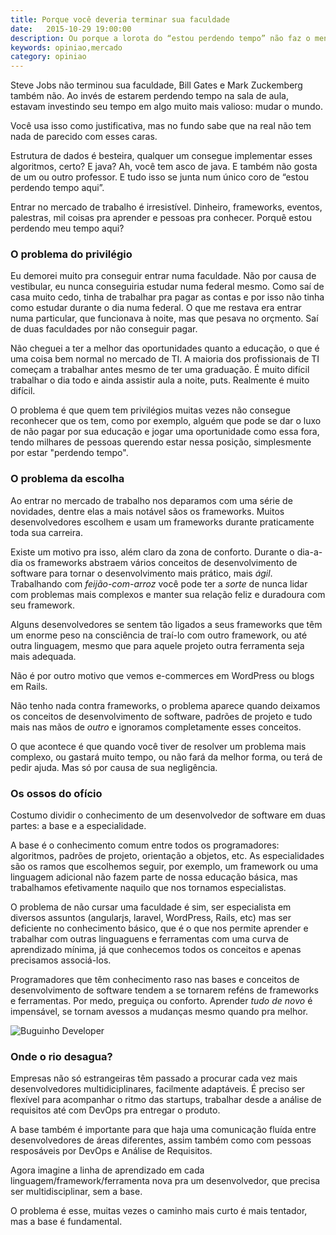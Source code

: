 ```yaml
---
title: Porque você deveria terminar sua faculdade
date:   2015-10-29 19:00:00
description: Ou porque a lorota do “estou perdendo tempo” não faz o menor sentido
keywords: opiniao,mercado
category: opiniao
---
```


Steve Jobs não terminou sua faculdade, Bill Gates e Mark Zuckemberg também não. Ao invés de estarem perdendo tempo na sala de aula, estavam investindo seu tempo em algo muito mais valioso: mudar o mundo.

Você usa isso como justificativa, mas no fundo sabe que na real não tem nada de parecido com esses caras.

Estrutura de dados é besteira, qualquer um consegue implementar esses algoritmos, certo? E java? Ah, você tem asco de java. E também não gosta de um ou outro professor. E tudo isso se junta num único coro de “estou perdendo tempo aqui”.

Entrar no mercado de trabalho é irresistível. Dinheiro, frameworks, eventos, palestras, mil coisas pra aprender e pessoas pra conhecer. Porquê estou perdendo meu tempo aqui?

### O problema do privilégio

Eu demorei muito pra conseguir entrar numa faculdade. Não por causa de vestibular, eu nunca conseguiria estudar numa federal mesmo. Como saí de casa muito cedo, tinha de trabalhar pra pagar as contas e por isso não tinha como estudar durante o dia numa federal. O que me restava era entrar numa particular, que funcionava à noite, mas que pesava no orçmento. Saí de duas faculdades por não conseguir pagar.

Não cheguei a ter a melhor das oportunidades quanto a educação, o que é uma coisa bem normal no mercado de TI. A maioria dos profissionais de TI começam a trabalhar antes mesmo de ter uma graduação. É muito difícil trabalhar o dia todo e ainda assistir aula a noite, puts. Realmente é muito difícil.

O problema é que quem tem privilégios muitas vezes não consegue reconhecer que os tem, como por exemplo, alguém que pode se dar o luxo de não pagar por sua educação e jogar uma oportunidade como essa fora, tendo milhares de pessoas querendo estar nessa posição, simplesmente por estar "perdendo tempo".

### O problema da escolha

Ao entrar no mercado de trabalho nos deparamos com uma série de novidades, dentre elas a mais notável sãos os frameworks. Muitos  desenvolvedores escolhem e usam um frameworks durante praticamente toda sua carreira.

Existe um motivo pra isso, além claro da zona de conforto. Durante o dia-a-dia os frameworks abstraem vários conceitos de desenvolvimento de software para tornar o desenvolvimento mais prático, mais *ágil*. Trabalhando com *feijão-com-arroz* você pode ter a *sorte* de nunca lidar com problemas mais complexos e manter sua relação feliz e duradoura com seu framework.

Alguns desenvolvedores se sentem tão ligados a seus frameworks que têm um enorme peso na consciência de traí-lo com outro framework, ou até outra linguagem, mesmo que para aquele projeto outra ferramenta seja mais adequada.

Não é por outro motivo que vemos e-commerces em WordPress ou blogs em Rails.

Não tenho nada contra frameworks, o problema aparece quando deixamos os conceitos de desenvolvimento de software, padrões de projeto e tudo mais nas mãos de *outro* e ignoramos completamente esses conceitos.

O que acontece é que quando você tiver de resolver um problema mais complexo, ou gastará muito tempo, ou não fará da melhor forma, ou terá de pedir ajuda. Mas só por causa de sua negligência.

### Os ossos do ofício

Costumo dividir o conhecimento de um desenvolvedor de software em duas partes: a base e a especialidade.

A base é o conhecimento comum entre todos os programadores: algoritmos, padrões de projeto, orientação a objetos, etc. As especialidades são os ramos que escolhemos seguir, por exemplo, um framework ou uma linguagem adicional não fazem parte de nossa educação básica, mas trabalhamos efetivamente naquilo que nos tornamos especialistas.

O problema de não cursar uma faculdade é sim, ser especialista em diversos assuntos (angularjs, laravel, WordPress, Rails, etc) mas ser deficiente no conhecimento básico, que é o que nos permite aprender e trabalhar com outras linguaguens e ferramentas com uma curva de aprendizado mínima, já que conhecemos todos os conceitos e apenas precisamos associá-los.

Programadores que têm conhecimento raso nas bases e conceitos de desenvolvimento de software tendem a se tornarem reféns de frameworks e ferramentas. Por medo, preguiça ou conforto. Aprender *tudo de novo* é impensável, se tornam avessos a mudanças mesmo quando pra melhor.

![Buguinho Developer](http://d.pr/i/11gZI.jpg)

### Onde o rio desagua?

Empresas não só estrangeiras têm passado a procurar cada vez mais desenvolvedores multidiciplinares, facilmente adaptáveis. É preciso ser flexível para acompanhar o ritmo das startups, trabalhar desde a análise de requisitos até com DevOps pra entregar o produto.

A base também é importante para que haja uma comunicação fluída entre desenvolvedores de áreas diferentes, assim também como com pessoas resposáveis por DevOps e Análise de Requisitos.

Agora imagine a linha de aprendizado em cada linguagem/framework/ferramenta nova pra um desenvolvedor, que precisa ser multidisciplinar, sem a base.

O problema é esse, muitas vezes o caminho mais curto é mais tentador, mas a base é fundamental.
